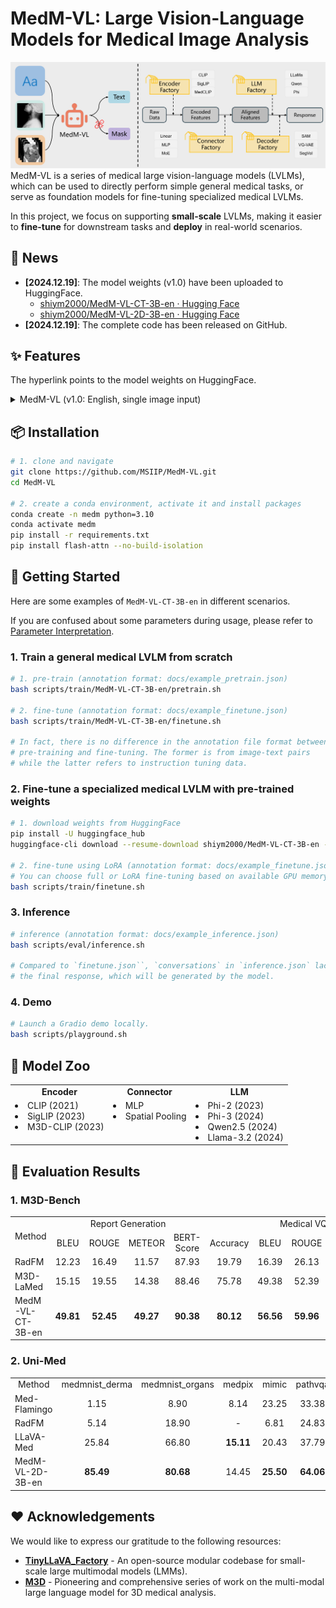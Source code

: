 # MedM-VL: Large Vision-Language Models for Medical Image Analysis

![architecture](./assets/architecture.png)
MedM-VL is a series of medical large vision-language models (LVLMs), which can be used to directly perform simple general medical tasks, or serve as foundation models for fine-tuning specialized medical LVLMs. 

In this project, we focus on supporting **small-scale** LVLMs, making it easier to **fine-tune** for downstream tasks and **deploy** in real-world scenarios.

## :newspaper: News
+ **[2024.12.19]**: The model weights (v1.0) have been uploaded to HuggingFace.
    + [shiym2000/MedM-VL-CT-3B-en · Hugging Face](https://huggingface.co/shiym2000/MedM-VL-CT-3B-en)
    + [shiym2000/MedM-VL-2D-3B-en · Hugging Face](https://huggingface.co/shiym2000/MedM-VL-2D-3B-en)
+ **[2024.12.19]**: The complete code has been released on GitHub.


## :sparkles: Features
The hyperlink points to the model weights on HuggingFace.

<details>
<summary>MedM-VL (v1.0: English, single image input)</summary>

+ [MedM-VL-CT-3B-en](https://huggingface.co/shiym2000/MedM-VL-CT-3B-en): A medical LVLM, trained on English data, accepts text and a single 3D CT volume as input, and text-based results as output, enabling tasks such as report generation and medical VQA.
+ [MedM-VL-2D-3B-en](https://huggingface.co/shiym2000/MedM-VL-2D-3B-en): A medical LVLM, trained on English data, accepts text and a single 2D medical image as input, and text-based results as output. enabling tasks such as report generation, medical VQA, referring expression comprehension, referring expression generation and image classification.


</details>


## :package: Installation
``` bash
# 1. clone and navigate
git clone https://github.com/MSIIP/MedM-VL.git
cd MedM-VL

# 2. create a conda environment, activate it and install packages
conda create -n medm python=3.10
conda activate medm
pip install -r requirements.txt
pip install flash-attn --no-build-isolation
```


## :wrench: Getting Started

Here are some examples of `MedM-VL-CT-3B-en` in different scenarios. 

If you are confused about some parameters during usage, please refer to [Parameter Interpretation](docs/param_interpretation.md).

### 1. Train a general medical LVLM from scratch

``` bash
# 1. pre-train (annotation format: docs/example_pretrain.json)
bash scripts/train/MedM-VL-CT-3B-en/pretrain.sh

# 2. fine-tune (annotation format: docs/example_finetune.json)
bash scripts/train/MedM-VL-CT-3B-en/finetune.sh

# In fact, there is no difference in the annotation file format between
# pre-training and fine-tuning. The former is from image-text pairs
# while the latter refers to instruction tuning data.
```

### 2. Fine-tune a specialized medical LVLM with pre-trained weights

``` bash
# 1. download weights from HuggingFace
pip install -U huggingface_hub
huggingface-cli download --resume-download shiym2000/MedM-VL-CT-3B-en --local-dir work_dirs/MedM-VL-CT-3B-en

# 2. fine-tune using LoRA (annotation format: docs/example_finetune.json)
# You can choose full or LoRA fine-tuning based on available GPU memory.
bash scripts/train/finetune.sh
```

### 3. Inference

``` bash
# inference (annotation format: docs/example_inference.json)
bash scripts/eval/inference.sh

# Compared to `finetune.json``, `conversations` in `inference.json` lacks
# the final response, which will be generated by the model.
```

### 4. Demo

``` bash
# Launch a Gradio demo locally.
bash scripts/playground.sh
```

## :robot: Model Zoo
<table>
  <tr align="center">
    <td><b>Encoder</b></td>
    <td><b>Connector</b></td>
    <td><b>LLM</b></td>
  </tr>
  <tr valign="top">
    <td>
        <li> CLIP (2021) </li>
        <li> SigLIP (2023) </li>
        <li> M3D-CLIP (2023) </li>
    </td>
    <td>
        <li> MLP </li>
        <li> Spatial Pooling </li>
    </td>
    <td>
        <li> Phi-2 (2023) </li>
        <li> Phi-3 (2024) </li>
        <li> Qwen2.5 (2024) </li>
        <li> Llama-3.2 (2024) </li>
    </td>
  </tr>
</table>


## :page_with_curl: Evaluation Results

### 1. M3D-Bench

<table>
  <tr>
    <td rowspan="2"> Method </td>
    <td align="center" colspan="4"> Report Generation </td>
    <td align="center" colspan="5"> Medical VQA </td>
  </tr>
  <tr align="center">
    <td> BLEU </td>
    <td> ROUGE </td>
    <td> METEOR </td>
    <td> BERT-Score </td>
    <td> Accuracy </td>
    <td> BLEU </td>
    <td> ROUGE </td>
    <td> METEOR </td>
    <td> BERT-Score </td>
  </tr>
  <tr>
    <td> RadFM </td>
    <td align="center"> 12.23 </td>
    <td align="center"> 16.49 </td>
    <td align="center"> 11.57 </td>
    <td align="center"> 87.93 </td>
    <td align="center"> 19.79 </td>
    <td align="center"> 16.39 </td>
    <td align="center"> 26.13 </td>
    <td align="center"> 21.33 </td>
    <td align="center"> 88.72 </td>
  </tr>
  <tr>
    <td> M3D-LaMed </td>
    <td align="center"> 15.15 </td>
    <td align="center"> 19.55 </td>
    <td align="center"> 14.38 </td>
    <td align="center"> 88.46 </td>
    <td align="center"> 75.78 </td>
    <td align="center"> 49.38 </td>
    <td align="center"> 52.39 </td>
    <td align="center"> 33.58 </td>
    <td align="center"> 91.53 </td>
  </tr>
  <tr>
    <td> MedM-VL-CT-3B-en </td>
    <td align="center"> <b>49.81</b> </td>
    <td align="center"> <b>52.45</b> </td>
    <td align="center"> <b>49.27</b> </td>
    <td align="center"> <b>90.38</b> </td>
    <td align="center"> <b>80.12</b> </td>
    <td align="center"> <b>56.56</b> </td>
    <td align="center"> <b>59.96</b> </td>
    <td align="center"> <b>39.75</b> </td>
    <td align="center"> <b>92.85</b> </td>
  </tr>
</table>

### 2. Uni-Med

<table>
  <tr>
    <td align="center"> Method </td>
    <td align="center"> medmnist_derma </td>
    <td align="center"> medmnist_organs </td>
    <td align="center"> medpix </td>
    <td align="center"> mimic </td>
    <td align="center"> pathvqa </td>
    <td align="center"> samed_identify </td>
    <td align="center"> samed_refer </td>
    <td align="center"> slake_identify </td>
    <td align="center"> slake_refer </td>
    <td align="center"> slakevqa </td>
  </tr>
  <tr>
    <td> Med-Flamingo </td>
    <td align="center"> 1.15 </td>
    <td align="center"> 8.90 </td>
    <td align="center"> 8.14 </td>
    <td align="center"> 23.25 </td>
    <td align="center"> 33.38 </td>
    <td align="center"> - </td>
    <td align="center"> - </td>
    <td align="center"> - </td>
    <td align="center"> - </td>
    <td align="center"> 21.51 </td>
  </tr>
  <tr>
    <td> RadFM </td>
    <td align="center"> 5.14 </td>
    <td align="center"> 18.90 </td>
    <td align="center"> - </td>
    <td align="center"> 6.81 </td>
    <td align="center"> 24.83 </td>
    <td align="center"> - </td>
    <td align="center"> - </td>
    <td align="center"> - </td>
    <td align="center"> - </td>
    <td align="center"> 81.66 </td>
  </tr>
  <tr>
    <td> LLaVA-Med </td>
    <td align="center"> 25.84 </td>
    <td align="center"> 66.80 </td>
    <td align="center"> <b>15.11</b> </td>
    <td align="center"> 20.43 </td>
    <td align="center"> 37.79 </td>
    <td align="center"> 45.83 </td>
    <td align="center"> 8.64 </td>
    <td align="center"> 27.21 </td>
    <td align="center"> 4.07 </td>
    <td align="center"> 33.69 </td>
  </tr>
  <tr>
    <td> MedM-VL-2D-3B-en </td>
    <td align="center"> <b>85.49</b> </td>
    <td align="center"> <b>80.68</b> </td>
    <td align="center"> 14.45 </td>
    <td align="center"> <b>25.50</b> </td>
    <td align="center"> <b>64.06</b> </td>
    <td align="center"> <b>74.11</b> </td>
    <td align="center"> <b>26.42</b> </td>
    <td align="center"> <b>82.94</b> </td>
    <td align="center"> <b>33.51</b> </td>
    <td align="center"> <b>85.86</b> </td>
  </tr>
</table>


## :heart: Acknowledgements

We would like to express our gratitude to the following resources:

+ [**TinyLLaVA_Factory**](https://github.com/TinyLLaVA/TinyLLaVA_Factory) - An open-source modular codebase for small-scale large multimodal models (LMMs).
+ [**M3D**](https://github.com/BAAI-DCAI/M3D) - Pioneering and comprehensive series of work on the multi-modal large language model for 3D medical analysis.
